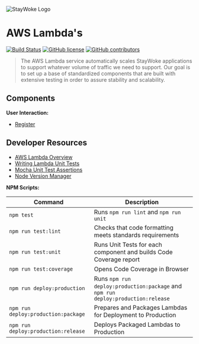 ![StayWoke Logo](https://static1.squarespace.com/static/5820f5a7893fc002c48ffe4e/t/58d435f45016e1bc225fcce0/1521302363185/?format=300w "StayWoke Logo")

AWS Lambda's
===

[![Build Status](https://circleci.com/gh/staywoke/lambdas/tree/master.svg?style=shield)](https://circleci.com/gh/staywoke/lambdas/tree/master) [![GitHub license](https://img.shields.io/badge/license-MIT-blue.svg?style=flat)](https://raw.githubusercontent.com/staywoke/lambdas/master/LICENSE)  [![GitHub contributors](https://img.shields.io/github/contributors/staywoke/lambdas.svg)](https://github.com/staywoke/lambdas/graphs/contributors)

> The AWS Lambda service automatically scales StayWoke applications to support whatever volume of traffic we need to support.  Our goal is to set up a base of standardized components that are built with extensive testing in order to assure stability and scalability.


Components
---

**User Interaction:**

* [Register](./register/README.md)


Developer Resources
---

* [AWS Lambda Overview](https://aws.amazon.com/lambda/)
* [Writing Lambda Unit Tests](https://github.com/vandium-io/lambda-tester/tree/master/docs)
* [Mocha Unit Test Assertions](https://mochajs.org/#assertions)
* [Node Version Manager](https://github.com/creationix/nvm#zsh)

**NPM Scripts:**

Command                             | Description
------------------------------------|-------------
`npm test`                          | Runs `npm run lint` and `npm run unit`
`npm run test:lint`                 | Checks that code formatting meets standards requirements
`npm run test:unit`                 | Runs Unit Tests for each component and builds Code Coverage report
`npm run test:coverage`             | Opens Code Coverage in Browser
`npm run deploy:production`         | Runs `npm run deploy:production:package` and `npm run deploy:production:release`
`npm run deploy:production:package` | Prepares and Packages Lambdas for Deployment to Production
`npm run deploy:production:release` | Deploys Packaged Lambdas to Production
